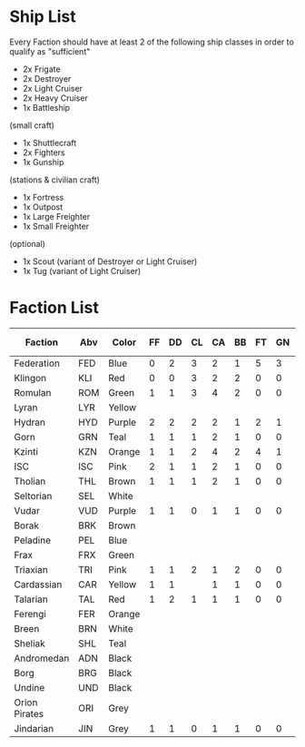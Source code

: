 # Ship List

Every Faction should have at least 2 of the following ship classes in order to qualify as "sufficient"
- 2x Frigate
- 2x Destroyer
- 2x Light Cruiser
- 2x Heavy Cruiser
- 1x Battleship

(small craft)
- 1x Shuttlecraft
- 2x Fighters
- 1x Gunship

(stations & civilian craft)
- 1x Fortress
- 1x Outpost
- 1x Large Freighter
- 1x Small Freighter

(optional)
- 1x Scout (variant of Destroyer or Light Cruiser)
- 1x Tug (variant of Light Cruiser)

# Faction List

| Faction          | Abv | Color      | FF  | DD  | CL  | CA  | BB  | FT  | GN  | FA-S  | FA-L  | Fortress  | Outpost |
|------------------|-----|------------|-----|-----|-----|-----|-----|-----|-----|-------|-------|-----------|---------|
| Federation       | FED | Blue       |  0  |  2  |  3  |  2  |  1  |  5  |  3  |       |       |           |         |
| Klingon          | KLI | Red        |  0  |  0  |  3  |  2  |  2  |  0  |  0  |       |       |           |         |
| Romulan          | ROM | Green      |  1  |  1  |  3  |  4  |  2  |  0  |  0  |       |       |           |         |
| Lyran            | LYR | Yellow     |     |     |     |     |     |     |     |       |       |           |         |
| Hydran           | HYD | Purple     |  2  |  2  |  2  |  2  |  1  |  2  |  1  |       |       |           |         |
| Gorn             | GRN | Teal       |  1  |  1  |  1  |  2  |  1  |  0  |  0  |       |       |           |         |
| Kzinti           | KZN | Orange     |  1  |  1  |  2  |  4  |  2  |  4  |  1  |       |       |           |         |
| ISC              | ISC | Pink       |  2  |  1  |  1  |  2  |  1  |  0  |  0  |       |       |           |         |
| Tholian          | THL | Brown      |  1  |  1  |  1  |  2  |  1  |  0  |  0  |       |       |           |         |
| Seltorian        | SEL | White      |     |     |     |     |     |     |     |       |       |           |         |
| Vudar            | VUD | Purple     |  1  |  1  |  0  |  1  |  1  |  0  |  0  |       |       |           |         |
| Borak            | BRK | Brown      |     |     |     |     |     |     |     |       |       |           |         |
| Peladine         | PEL | Blue       |     |     |     |     |     |     |     |       |       |           |         |
| Frax             | FRX | Green      |     |     |     |     |     |     |     |       |       |           |         |
| Triaxian         | TRI | Pink       |  1  |  1  |  2  |  1  |  2  |  0  |  0  |       |       |           |         |
| Cardassian       | CAR | Yellow     |  1  |  1  |     |  1  |  1  |  0  |  0  |       |       |           |         |
| Talarian         | TAL | Red        |  1  |  2  |  1  |  1  |  1  |  0  |  0  |       |       |           |         |
| Ferengi          | FER | Orange     |     |     |     |     |     |     |     |       |       |           |         |
| Breen            | BRN | White      |     |     |     |     |     |     |     |       |       |           |         |
| Sheliak          | SHL | Teal       |     |     |     |     |     |     |     |       |       |           |         |
| Andromedan       | ADN | Black      |     |     |     |     |     |     |     |       |       |           |         |
| Borg             | BRG | Black      |     |     |     |     |     |     |     |       |       |           |         |
| Undine           | UND | Black      |     |     |     |     |     |     |     |       |       |           |         |
| Orion Pirates    | ORI | Grey       |     |     |     |     |     |     |     |       |       |           |         |
| Jindarian        | JIN | Grey       |  1  |  1  |  0  |  1  |  1  |  0  |  0  |       |       |           |         |
